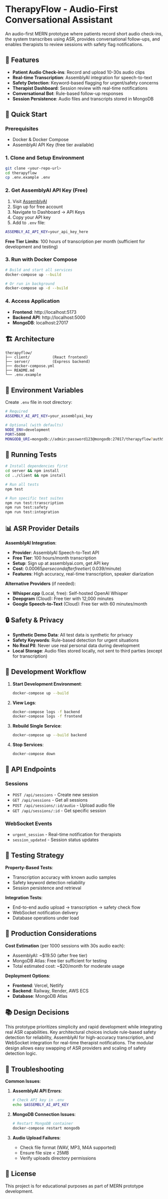 # TherapyFlow - Audio-First Conversational Assistant

An audio-first MERN prototype where patients record short audio check-ins, the system transcribes using ASR, provides conversational follow-ups, and enables therapists to review sessions with safety flag notifications.

## 🎯 Features

- **Patient Audio Check-ins**: Record and upload 10-30s audio clips
- **Real-time Transcription**: AssemblyAI integration for speech-to-text
- **Safety Detection**: Keyword-based flagging for urgent/safety concerns
- **Therapist Dashboard**: Session review with real-time notifications
- **Conversational Bot**: Rule-based follow-up responses
- **Session Persistence**: Audio files and transcripts stored in MongoDB

## 🚀 Quick Start

### Prerequisites
- Docker & Docker Compose
- AssemblyAI API Key (free tier available)

### 1. Clone and Setup Environment

```bash
git clone <your-repo-url>
cd therapyflow
cp .env.example .env
```

### 2. Get AssemblyAI API Key (Free)

1. Visit [AssemblyAI](https://www.assemblyai.com/)
2. Sign up for free account
3. Navigate to Dashboard → API Keys
4. Copy your API key
5. Add to `.env` file:

```bash
ASSEMBLY_AI_API_KEY=your_api_key_here
```

**Free Tier Limits**: 100 hours of transcription per month (sufficient for development and testing)

### 3. Run with Docker Compose

```bash
# Build and start all services
docker-compose up --build

# Or run in background
docker-compose up -d --build
```

### 4. Access Application

- **Frontend**: http://localhost:5173
- **Backend API**: http://localhost:5000
- **MongoDB**: localhost:27017

## 🏗️ Architecture

```
therapyflow/
├── client/          (React frontend)
├── server/          (Express backend)
├── docker-compose.yml
├── README.md
└── .env.example
```

## 🔧 Environment Variables

Create `.env` file in root directory:

```bash
# Required
ASSEMBLY_AI_API_KEY=your_assemblyai_key

# Optional (with defaults)
NODE_ENV=development
PORT=5000
MONGODB_URI=mongodb://admin:password123@mongodb:27017/therapyflow?authSource=admin
```

## 🧪 Running Tests

```bash
# Install dependencies first
cd server && npm install
cd ../client && npm install

# Run all tests
npm test

# Run specific test suites
npm run test:transcription
npm run test:safety
npm run test:integration
```

## 📊 ASR Provider Details

**AssemblyAI Integration**:
- **Provider**: AssemblyAI Speech-to-Text API
- **Free Tier**: 100 hours/month transcription
- **Setup**: Sign up at assemblyai.com, get API key
- **Cost**: $0.00065 per second after free tier (~$0.039/minute)
- **Features**: High accuracy, real-time transcription, speaker diarization

**Alternative Providers** (if needed):
- **Whisper.cpp** (Local, free): Self-hosted OpenAI Whisper
- **Deepgram** (Cloud): Free tier with 12,000 minutes
- **Google Speech-to-Text** (Cloud): Free tier with 60 minutes/month

## 🔒 Safety & Privacy

- **Synthetic Demo Data**: All test data is synthetic for privacy
- **Safety Keywords**: Rule-based detection for urgent situations
- **No Real PII**: Never use real personal data during development
- **Local Storage**: Audio files stored locally, not sent to third parties (except for transcription)

## 🔄 Development Workflow

1. **Start Development Environment**:
   ```bash
   docker-compose up --build
   ```

2. **View Logs**:
   ```bash
   docker-compose logs -f backend
   docker-compose logs -f frontend
   ```

3. **Rebuild Single Service**:
   ```bash
   docker-compose up --build backend
   ```

4. **Stop Services**:
   ```bash
   docker-compose down
   ```

## 📝 API Endpoints

### Sessions
- `POST /api/sessions` - Create new session
- `GET /api/sessions` - Get all sessions
- `POST /api/sessions/:id/audio` - Upload audio file
- `GET /api/sessions/:id` - Get specific session

### WebSocket Events
- `urgent_session` - Real-time notification for therapists
- `session_updated` - Session status updates

## 🧪 Testing Strategy

**Property-Based Tests**:
- Transcription accuracy with known audio samples
- Safety keyword detection reliability
- Session persistence and retrieval

**Integration Tests**:
- End-to-end audio upload → transcription → safety check flow
- WebSocket notification delivery
- Database operations under load

## 🚢 Production Considerations

**Cost Estimation** (per 1000 sessions with 30s audio each):
- AssemblyAI: ~$19.50 (after free tier)
- MongoDB Atlas: Free tier sufficient for testing
- Total estimated cost: ~$20/month for moderate usage

**Deployment Options**:
- **Frontend**: Vercel, Netlify
- **Backend**: Railway, Render, AWS ECS
- **Database**: MongoDB Atlas

## 📚 Design Decisions

This prototype prioritizes simplicity and rapid development while integrating real ASR capabilities. Key architectural choices include rule-based safety detection for reliability, AssemblyAI for high-accuracy transcription, and WebSocket integration for real-time therapist notifications. The modular design allows easy swapping of ASR providers and scaling of safety detection logic.

## 🔧 Troubleshooting

**Common Issues**:

1. **AssemblyAI API Errors**:
   ```bash
   # Check API key in .env
   echo $ASSEMBLY_AI_API_KEY
   ```

2. **MongoDB Connection Issues**:
   ```bash
   # Restart MongoDB container
   docker-compose restart mongodb
   ```

3. **Audio Upload Failures**:
   - Check file format (WAV, MP3, M4A supported)
   - Ensure file size < 25MB
   - Verify uploads directory permissions

## 📄 License

This project is for educational purposes as part of MERN prototype development.